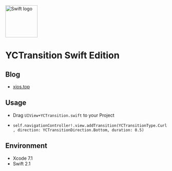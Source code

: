 <img src="http://cdn.sinacloud.net/yaochao/img/6609c93d70cf3bc7e43db93dd500baa1cd112a25.jpg?KID=sina,100o6obVBjKJJ69Flybq&Expires=1449561440&ssig=fpQriuvNsE" alt="Swift logo" height="100" >

# YCTransition Swift Edition

## Blog
* [xios.top](http://xios.top/ "牛逼的iOS博客")

## Usage
* Drag `UIView+YCTransition.swift` to your Project

* `self.navigationController!.view.addTransition(YCTransitionType.Curl, direction: YCTransitionDirection.Bottom, duration: 0.5)`

## Environment
* Xcode 7.1 
* Swift 2.1

